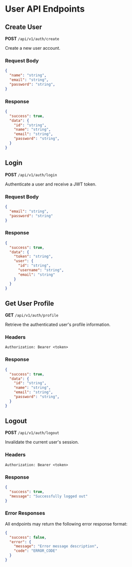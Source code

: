 # User API Endpoints

## Create User
**POST** `/api/v1/auth/create`

Create a new user account.

### Request Body
```json
{
  "name": "string",
  "email": "string",
  "password": "string",
}
```

### Response
```json
{
  "success": true,
  "data": {
    "id": "string",
    "name": "string",
    "email": "string",
    "password": "string",
  }
}
```

## Login
**POST** `/api/v1/auth/login`

Authenticate a user and receive a JWT token.

### Request Body
```json
{
  "email": "string",
  "password": "string"
}
```

### Response
```json
{
  "success": true,
  "data": {
    "token": "string",
    "user": {
      "id": "string",
      "username": "string",
      "email": "string"
    }
  }
}
```

## Get User Profile
**GET** `/api/v1/auth/profile`

Retrieve the authenticated user's profile information.

### Headers
```
Authorization: Bearer <token>
```

### Response
```json
{
  "success": true,
  "data": {
    "id": "string",
    "name": "string",
    "email": "string",
    "password": "string",
  }
}
```

## Logout
**POST** `/api/v1/auth/logout`

Invalidate the current user's session.

### Headers
```
Authorization: Bearer <token>
```

### Response
```json
{
  "success": true,
  "message": "Successfully logged out"
}
```

### Error Responses
All endpoints may return the following error response format:
```json
{
  "success": false,
  "error": {
    "message": "Error message description",
    "code": "ERROR_CODE"
  }
}
```
